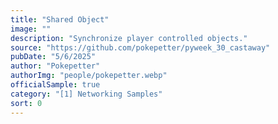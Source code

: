 ```yaml
---
title: "Shared Object"
image: ""
description: "Synchronize player controlled objects."
source: "https://github.com/pokepetter/pyweek_30_castaway"
pubDate: "5/6/2025"
author: "Pokepetter"
authorImg: "people/pokepetter.webp"
officialSample: true
category: "[1] Networking Samples"
sort: 0
---
```

